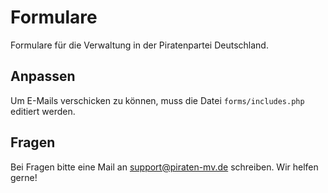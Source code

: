 Formulare
=========

Formulare für die Verwaltung in der Piratenpartei Deutschland.

Anpassen
--------

Um E-Mails verschicken zu können, muss die Datei `forms/includes.php` editiert werden.

Fragen
------

Bei Fragen bitte eine Mail an support@piraten-mv.de schreiben. Wir helfen gerne!
